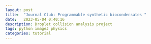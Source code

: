 ```yaml
---
layout: post
title:  "Journal Club: Programmable synthetic biocondensates "
date:   2023-05-04 0:40:16
description: Droplet collision analysis project
tags: python imageJ physics
categories: tutorial
---
```

